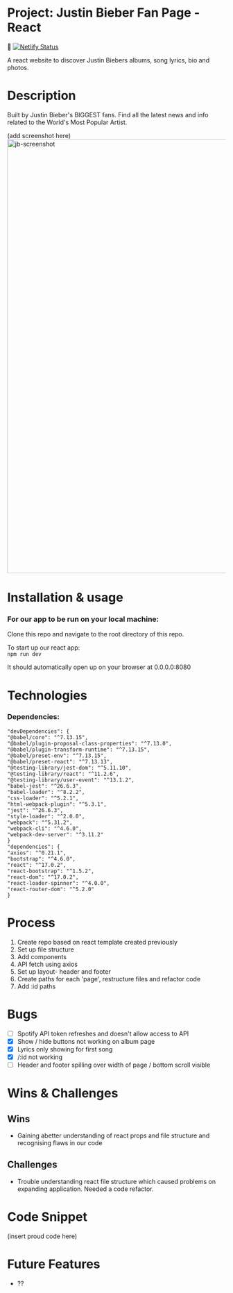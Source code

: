 # Project: Justin Bieber Fan Page - React

📝 [![Netlify Status](https://api.netlify.com/api/v1/badges/53ecd40e-c56b-4812-a00d-8aa87cc11a4c/deploy-status)](https://app.netlify.com/sites/beliebers/deploys)

A react website to discover Justin Biebers albums, song lyrics, bio and photos. 

# Description

Built by Justin Bieber's BIGGEST fans. Find all the latest news and info related to the World's Most Popular Artist. 

(add screenshot here)
<img width="1000" alt="jb-screenshot" src="">
  
  
# Installation & usage

### For our app to be run on your local machine:

Clone this repo and navigate to the root directory of this repo.

To start up our react app:  
`npm run dev`    

It should automatically open up on your browser at 0.0.0.0:8080   

# Technologies

### Dependencies:
    "devDependencies": {
    "@babel/core": "^7.13.15",
    "@babel/plugin-proposal-class-properties": "^7.13.0",
    "@babel/plugin-transform-runtime": "^7.13.15",
    "@babel/preset-env": "^7.13.15",
    "@babel/preset-react": "^7.13.13",
    "@testing-library/jest-dom": "^5.11.10",
    "@testing-library/react": "^11.2.6",
    "@testing-library/user-event": "^13.1.2",
    "babel-jest": "^26.6.3",
    "babel-loader": "^8.2.2",
    "css-loader": "^5.2.1",
    "html-webpack-plugin": "^5.3.1",
    "jest": "^26.6.3",
    "style-loader": "^2.0.0",
    "webpack": "^5.31.2",
    "webpack-cli": "^4.6.0",
    "webpack-dev-server": "^3.11.2"
    }
    "dependencies": {
    "axios": "^0.21.1",
    "bootstrap": "^4.6.0",
    "react": "^17.0.2",
    "react-bootstrap": "^1.5.2",
    "react-dom": "^17.0.2",
    "react-loader-spinner": "^4.0.0",
    "react-router-dom": "^5.2.0"
    }

# Process
1. Create repo based on react template created previously
2. Set up file structure 
3. Add components 
4. API fetch using axios
5. Set up layout- header and footer
6. Create paths for each 'page', restructure files and refactor code
7. Add :id paths


# Bugs 
- [ ] Spotify API token refreshes and doesn't allow access to API
- [x] Show / hide buttons not working on album page
- [x] Lyrics only showing for first song
- [x] /:id not working
- [ ] Header and footer spilling over width of page / bottom scroll visible

# Wins & Challenges 

## Wins 
- Gaining abetter understanding of react props and file structure and recognising flaws in our code

## Challenges 
- Trouble understanding react file structure which caused problems on expanding application. Needed a code refactor.

# Code Snippet
(insert proud code here)

# Future Features
- ??
